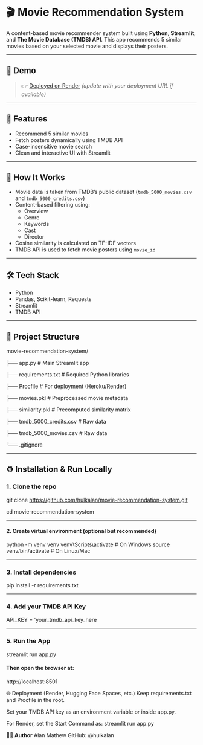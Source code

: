 # 🎬 Movie Recommendation System

A content-based movie recommender system built using **Python**, **Streamlit**, and **The Movie Database (TMDB) API**. This app recommends 5 similar movies based on your selected movie and displays their posters.

---

## 🚀 Demo

> 👉 [Deployed on Render](#) *(update with your deployment URL if available)*

---

## 📌 Features

- Recommend 5 similar movies
- Fetch posters dynamically using TMDB API
- Case-insensitive movie search
- Clean and interactive UI with Streamlit

---

## 🧠 How It Works

- Movie data is taken from TMDB’s public dataset (`tmdb_5000_movies.csv` and `tmdb_5000_credits.csv`)
- Content-based filtering using:
  - Overview
  - Genre
  - Keywords
  - Cast
  - Director
- Cosine similarity is calculated on TF-IDF vectors
- TMDB API is used to fetch movie posters using `movie_id`

---

## 🛠️ Tech Stack

- Python
- Pandas, Scikit-learn, Requests
- Streamlit
- TMDB API

---

## 📂 Project Structure

movie-recommendation-system/

├── app.py # Main Streamlit app

├── requirements.txt # Required Python libraries

├── Procfile # For deployment (Heroku/Render)

├── movies.pkl # Preprocessed movie metadata

├── similarity.pkl # Precomputed similarity matrix

├── tmdb_5000_credits.csv # Raw data

├── tmdb_5000_movies.csv # Raw data

└── .gitignore



---

## ⚙️ Installation & Run Locally

### 1. Clone the repo

 git clone https://github.com/hulkalan/movie-recommendation-system.git
 
 cd movie-recommendation-system

---

#### 2. Create virtual environment (optional but recommended)

python -m venv venv
venv\Scripts\activate  # On Windows
source venv/bin/activate  # On Linux/Mac

---

### 3. Install dependencies

pip install -r requirements.txt


---

### 4. Add your TMDB API Key

API_KEY = 'your_tmdb_api_key_here

---

### 5. Run the App

streamlit run app.py




#### **Then open the browser at:**

http://localhost:8501

🌐 Deployment (Render, Hugging Face Spaces, etc.)
Keep requirements.txt and Procfile in the root.

Set your TMDB API key as an environment variable or inside app.py.

For Render, set the Start Command as:  streamlit run app.py



**🙋‍♂️ Author**
Alan Mathew
GitHub: @hulkalan
